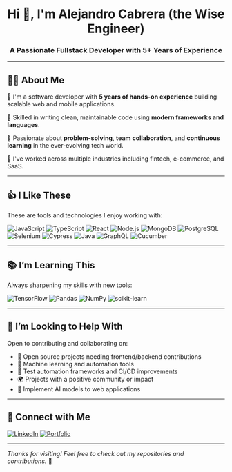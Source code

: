 <h1 align="center">Hi 👋, I'm Alejandro Cabrera (the Wise Engineer)</h1>
<h3 align="center">A Passionate Fullstack Developer with 5+ Years of Experience</h3>

---

## 🧑‍💻 About Me

🔹 I'm a software developer with **5 years of hands-on experience** building scalable web and mobile applications.

🔹 Skilled in writing clean, maintainable code using **modern frameworks and languages**.

🔹 Passionate about **problem-solving**, **team collaboration**, and **continuous learning** in the ever-evolving tech world.

🔹 I've worked across multiple industries including fintech, e-commerce, and SaaS.

---

## 👍 I Like These

These are tools and technologies I enjoy working with:

![JavaScript](https://img.shields.io/badge/-JavaScript-F7DF1E?style=for-the-badge&logo=javascript&logoColor=black)
![TypeScript](https://img.shields.io/badge/-TypeScript-3178C6?style=for-the-badge&logo=typescript&logoColor=white)
![React](https://img.shields.io/badge/-React-61DAFB?style=for-the-badge&logo=react&logoColor=black)
![Node.js](https://img.shields.io/badge/-Node.js-339933?style=for-the-badge&logo=node.js&logoColor=white)
![MongoDB](https://img.shields.io/badge/-MongoDB-47A248?style=for-the-badge&logo=mongodb&logoColor=white)
![PostgreSQL](https://img.shields.io/badge/-PostgreSQL-4169E1?style=for-the-badge&logo=postgresql&logoColor=white)
![Selenium](https://img.shields.io/badge/-Selenium-43B02A?style=for-the-badge&logo=selenium&logoColor=white)
![Cypress](https://img.shields.io/badge/-Cypress-17202C?style=for-the-badge&logo=cypress&logoColor=white)
![Java](https://img.shields.io/badge/-Java-007396?style=for-the-badge&logo=java&logoColor=white)
![GraphQL](https://img.shields.io/badge/-GraphQL-E10098?style=for-the-badge&logo=graphql&logoColor=white)
![Cucumber](https://img.shields.io/badge/-Cucumber-23D96C?style=for-the-badge&logo=cucumber&logoColor=white)

---

## 📚 I’m Learning This

Always sharpening my skills with new tools:

![TensorFlow](https://img.shields.io/badge/-TensorFlow-FF6F00?style=for-the-badge&logo=tensorflow&logoColor=white)
![Pandas](https://img.shields.io/badge/-Pandas-150458?style=for-the-badge&logo=pandas&logoColor=white)
![NumPy](https://img.shields.io/badge/-NumPy-013243?style=for-the-badge&logo=numpy&logoColor=white)
![scikit-learn](https://img.shields.io/badge/-Scikit--Learn-F7931E?style=for-the-badge&logo=scikitlearn&logoColor=white)



---

## 🤝 I’m Looking to Help With

Open to contributing and collaborating on:

- 🔧 Open source projects needing frontend/backend contributions  
- 🧠 Machine learning and automation tools  
- 🧪 Test automation frameworks and CI/CD improvements  
- 🌍 Projects with a positive community or impact  
- 🤖 Implement AI models to web applications

---

## 🔗 Connect with Me

[![LinkedIn](https://img.shields.io/badge/-LinkedIn-blue?style=for-the-badge&logo=linkedin&logoColor=white)](https://www.linkedin.com/in/alejcabrera07/)
[![Portfolio](https://img.shields.io/badge/-Portfolio-000?style=for-the-badge&logo=internetexplorer&logoColor=white)](https://ac-technology.netlify.app/)

---

_Thanks for visiting! Feel free to check out my repositories and contributions._ 🚀

